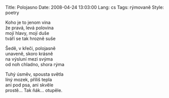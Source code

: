Title: Polojasno
Date: 2008-04-24 13:03:00
Lang: cs
Tags: rýmovaně
Style: poetry

Koho je to jenom vina<br>
že pravá, levá polovina<br>
mojí hlavy, mojí duše<br>
tváří se tak hrozně suše

Šedě, v křeči, polojasně<br>
unaveně, skoro krásně<br>
na výsluní mezi svýma<br>
od noh chladno, shora rýma

Tuhý úsměv, spousta světla<br>
líný mozek, příliš tepla<br>
ani pod psa, ani skvěle<br>
prostě… Tak ňák… otupěle.
